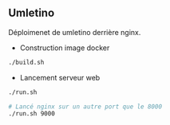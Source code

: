 ## Umletino

Déploimenet de umletino derrière nginx.

* Construction image docker

```bash
./build.sh
```

* Lancement serveur web

```bash
./run.sh

# Lancé nginx sur un autre port que le 8000
./run.sh 9000
```
